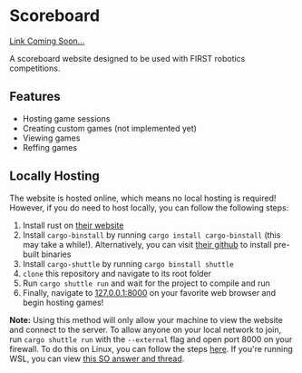 # Scoreboard
[Link Coming Soon...](about:blank)

A scoreboard website designed to be used with FIRST robotics competitions.

## Features
- Hosting game sessions
- Creating custom games (not implemented yet)
- Viewing games
- Reffing games

## Locally Hosting

The website is hosted online, which means no local hosting is required!
However, if you do need to host locally, you can follow the following steps:

1. Install rust on [their website](https://rust-lang.org/tools/install)
2. Install `cargo-binstall` by running `cargo install cargo-binstall` (this may take a while!). Alternatively, you can visit [their github](https://github.com/cargo-bins/cargo-binstall?tab=readme-ov-file#installation) to install pre-built binaries
4. Install `cargo-shuttle` by running `cargo binstall shuttle`
5. `clone` this repository and navigate to its root folder
6. Run `cargo shuttle run` and wait for the project to compile and run
7. Finally, navigate to [127.0.0.1:8000](http://127.0.0.1:8000) on your favorite web browser and begin hosting games!

**Note:** Using this method will only allow your machine to view the website and connect to the server.
To allow anyone on your local network to join, run `cargo shuttle run` with the `--external` flag and open port 8000 on your firewall.
To do this on Linux, you can follow the steps [here](https://digitalocean.com/community/tutorials/opening-a-port-on-linux).
If you're running WSL, you can view [this SO answer and thread](https://stackoverflow.com/a/66890232).

